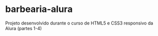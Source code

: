 # barbearia-alura

Projeto desenvolvido durante o curso de HTML5 e CSS3 responsivo da Alura (partes 1-4)
